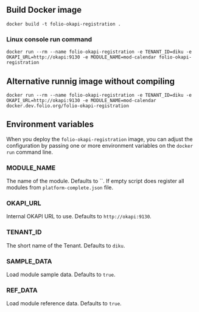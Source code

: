 ## Build Docker image

`docker build -t folio-okapi-registration .`

### Linux console run command

`docker run --rm --name folio-okapi-registration -e TENANT_ID=diku -e OKAPI_URL=http://okapi:9130 -e MODULE_NAME=mod-calendar folio-okapi-registration`

## Alternative runnig image without compiling

`docker run --rm --name folio-okapi-registration -e TENANT_ID=diku -e OKAPI_URL=http://okapi:9130 -e MODULE_NAME=mod-calendar docker.dev.folio.org/folio-okapi-registration`

## Environment variables

When you deploy the `folio-okapi-registration` image, you can adjust the configuration by passing one or more environment variables on the `docker run` command line.

### MODULE_NAME

The name of the module. Defaults to ``. If empty script does register all modules from `platform-complete.json` file.

### OKAPI_URL

Internal OKAPI URL to use. Defaults to `http://okapi:9130`.

### TENANT_ID

The short name of the Tenant. Defaults to `diku`.

### SAMPLE_DATA

Load module sample data. Defaults to `true`.

### REF_DATA

Load module reference data. Defaults to `true`.
